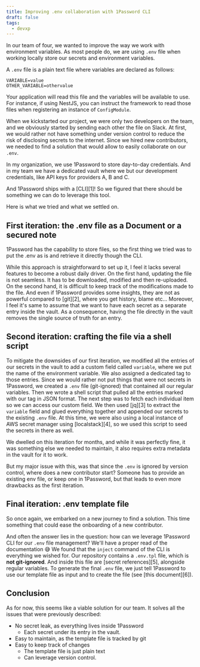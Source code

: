 ```yaml
---
title: Improving .env collaboration with 1Password CLI
draft: false
tags:
  - devxp
---
```


In our team of four, we wanted to improve the way we work with environment variables.
As most people do, we are using `.env` file when working locally store our secrets and environment variables.

A `.env` file is a plain text file where variables are declared as follows:

    VARIABLE=value
    OTHER_VARIABLE=othervalue

Your application will read this file and the variables will be available to use.
For instance, if using NestJS, you can instruct the framework to read those files when registering an instance of `ConfigModule`.

When we kickstarted our project, we were only two developers on the team, and we obviously started by sending each other the file on Slack.
At first, we would rather not have something under version control to reduce the risk of disclosing secrets to the internet.
Since we hired new contributors, we needed to find a solution that would allow to easily collaborate on our `.env`.

In my organization, we use 1Password to store day-to-day credentials. And in my team we have a dedicated vault where we but our development credentials, like API keys for providers A, B and C.

And 1Password ships with a [CLI][1]! So we figured that there should be something we can do to leverage this tool.

Here is what we tried and what we settled on.

## First iteration: the .env file as a Document or a secured note

1Password has the capability to store files, so the first thing we tried was to put the .env as is and retrieve it directly though the CLI.

While this approach is straightforward to set up it, I feel it lacks several features to become a robust daily driver.
On the first hand, updating the file is not seamless. It has to be downloaded, modified and then re-uploaded.
On the second hand, it is difficult to keep track of the modifications made to the file. And even if 1Password provides some insights, they are not as powerful compared to [git][2], where you get history, blame etc…
Moreover, I feel it's same to assume that we want to have each secret as a separate entry inside the vault. As a consequence, having the file directly in the vault removes the single source of truth for an entry.

## Second iteration: crafting the file via a shell script

To mitigate the downsides of our first iteration, we modified all the entries of our secrets in the vault to add a custom field called `variable`, where we put the name of the environment variable.
We also assigned a dedicated tag to those entries.
Since we would rather not put things that were not secrets in 1Password, we created a `.env` file (git-ignored) that contained all our regular variables.
Then we wrote a shell script that pulled all the entries marked with our tag in JSON format.
The next step was to fetch each individual item so we can access our custom field.
We then used [jq][3] to extract the `variable` field and glued everything together and appended our secrets to the existing `.env` file.
At this time, we were also using a local instance of AWS secret manager using [localstack][4], so we used this script to seed the secrets in there as well.

We dwelled on this iteration for months, and while it was perfectly fine, it was something else we needed to maintain, it also requires extra metadata in the vault for it to work.

But my major issue with this, was that since the `.env` is ignored by version control, where does a new contributor start? Someone has to provide an existing env file, or keep one in 1Password, but that leads to even more drawbacks as the first iteration.

## Final iteration: .env template file

So once again, we embarked on a new journey to find a solution. This time something that could ease the onboarding of a new contributor.

And often the answer lies in the question: how can we leverage 1Password CLI for our `.env` file management?
We'll have a proper read of the documentation 😅
We found that the `inject` command of the CLI is everything we wished for.
Our repository contains a `.env.tpl` file, which is **not git-ignored**. And inside this file are [secret references][5], alongside regular variables.
To generate the final `.env` file, we just tell 1Password to use our template file as input and to create the file (see [this document][6]).

## Conclusion

As for now, this seems like a viable solution for our team.
It solves all the issues that were previously described:

- No secret leak, as everything lives inside 1Password
  - Each secret under its entry in the vault.
- Easy to maintain, as the template file is tracked by git
- Easy to keep track of changes
  - The template file is just plain text
  - Can leverage version control.
